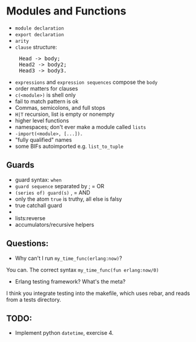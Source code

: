 Modules and Functions
=====================

* `module declaration`
* `export declaration`
* `arity`
* `clause` structure:
<pre>
    Head -> body;
    Head2 -> body2;
    Head3 -> body3.
</pre>
* `expressions` and `expression sequences` compose the `body`
* order matters for clauses
* `c(<module>)` is shell only
* fail to match pattern is ok
* Commas, semicolons, and full stops
* `H|T` recursion, list is empty or nonempty
* higher level functions
* namespaces; don't ever make a module called `lists`
* `-import(<module>, [...]).`
* "fully qualified" names
* some BIFs autoimported e.g. `list_to_tuple`

Guards
------

* guard syntax: `when`
* `guard sequence` separated by ; = OR
* `(series of) guard(s)` , = AND
* only the atom `true` is truthy, all else is falsy
* true catchall guard
* 
* lists:reverse
* accumulators/recursive helpers

Questions:
----------

* Why can't I run `my_time_func(erlang:now)`?

You can. The correct syntax `my_time_func(fun erlang:now/0)`
* Erlang testing framework? What's the meta?

I think you integrate testing into the makefile, which uses rebar, and reads
from a tests directory.

TODO:
-----

* Implement python `datetime`, exercise 4.
